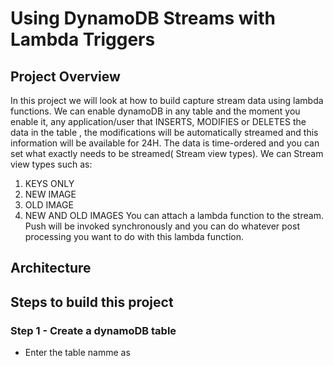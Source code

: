 # Using DynamoDB Streams with Lambda Triggers
## Project Overview
In this project we will look at how to build capture stream data using lambda functions. We can enable dynamoDB in any table and the moment you enable it, any application/user that INSERTS, MODIFIES or DELETES the data in the table
, the modifications will be automatically streamed and this information will be available for 24H. The data is time-ordered and you can set what exactly needs to be streamed( Stream view types). We can Stream view types such as:
  1. KEYS ONLY
  2. NEW IMAGE
  3. OLD IMAGE
  4. NEW AND OLD IMAGES
You can attach a lambda function to the stream. Push will be invoked synchronously and you can do whatever post processing you want to do with this lambda function.
## Architecture
## Steps to build this project
### Step 1 - Create a dynamoDB table
* Enter the table namme as 
